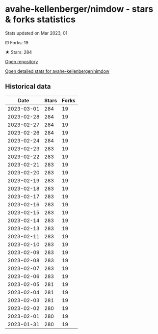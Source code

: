 # avahe-kellenberger/nimdow - stars & forks statistics

Stats updated on Mar 2023, 01

☋ Forks: 19

★ Stars: 284

[Open repository](https://github.com/avahe-kellenberger/nimdow)

[Open detailed stats for avahe-kellenberger/nimdow](https://reviewgithub.com/rep/avahe-kellenberger/nimdow)

## Historical data
| Date | Stars | Forks |
|------|-------|-------|
| 2023-03-01 | 284 | 19 | 
| 2023-02-28 | 284 | 19 | 
| 2023-02-27 | 284 | 19 | 
| 2023-02-26 | 284 | 19 | 
| 2023-02-24 | 284 | 19 | 
| 2023-02-23 | 283 | 19 | 
| 2023-02-22 | 283 | 19 | 
| 2023-02-21 | 283 | 19 | 
| 2023-02-20 | 283 | 19 | 
| 2023-02-19 | 283 | 19 | 
| 2023-02-18 | 283 | 19 | 
| 2023-02-17 | 283 | 19 | 
| 2023-02-16 | 283 | 19 | 
| 2023-02-15 | 283 | 19 | 
| 2023-02-14 | 283 | 19 | 
| 2023-02-13 | 283 | 19 | 
| 2023-02-11 | 283 | 19 | 
| 2023-02-10 | 283 | 19 | 
| 2023-02-09 | 283 | 19 | 
| 2023-02-08 | 283 | 19 | 
| 2023-02-07 | 283 | 19 | 
| 2023-02-06 | 283 | 19 | 
| 2023-02-05 | 281 | 19 | 
| 2023-02-04 | 281 | 19 | 
| 2023-02-03 | 281 | 19 | 
| 2023-02-02 | 280 | 19 | 
| 2023-02-01 | 280 | 19 | 
| 2023-01-31 | 280 | 19 | 

